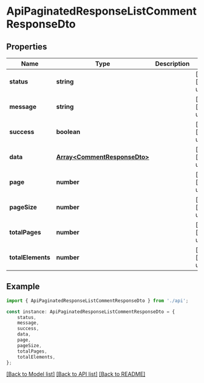 # ApiPaginatedResponseListCommentResponseDto


## Properties

Name | Type | Description | Notes
------------ | ------------- | ------------- | -------------
**status** | **string** |  | [optional] [default to undefined]
**message** | **string** |  | [optional] [default to undefined]
**success** | **boolean** |  | [optional] [default to undefined]
**data** | [**Array&lt;CommentResponseDto&gt;**](CommentResponseDto.md) |  | [optional] [default to undefined]
**page** | **number** |  | [optional] [default to undefined]
**pageSize** | **number** |  | [optional] [default to undefined]
**totalPages** | **number** |  | [optional] [default to undefined]
**totalElements** | **number** |  | [optional] [default to undefined]

## Example

```typescript
import { ApiPaginatedResponseListCommentResponseDto } from './api';

const instance: ApiPaginatedResponseListCommentResponseDto = {
    status,
    message,
    success,
    data,
    page,
    pageSize,
    totalPages,
    totalElements,
};
```

[[Back to Model list]](../README.md#documentation-for-models) [[Back to API list]](../README.md#documentation-for-api-endpoints) [[Back to README]](../README.md)
